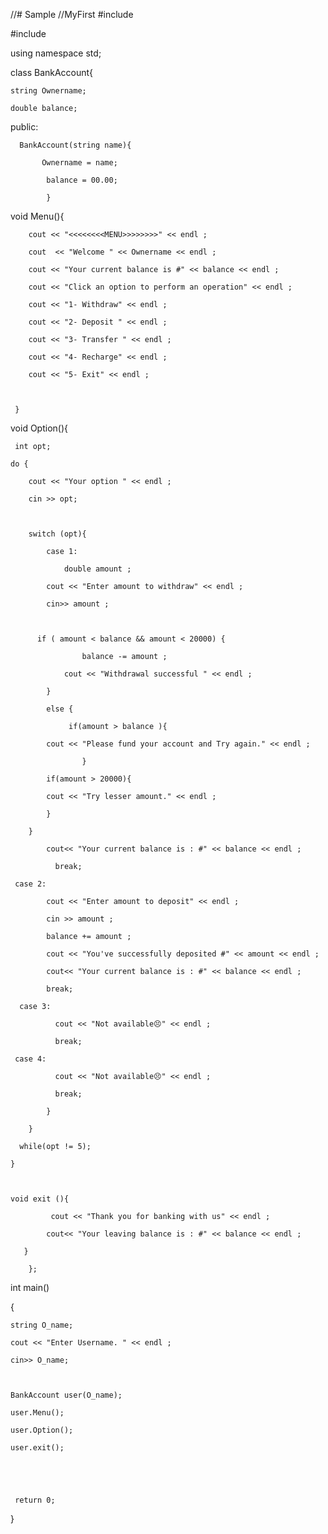 //# Sample
//MyFirst
#include<iostream>

#include <string>

using namespace std;

class BankAccount{

    string Ownername;

    double balance;

 public:

      BankAccount(string name){

           Ownername = name;

            balance = 00.00;

            }

 void Menu(){

        cout << "<<<<<<<<MENU>>>>>>>>" << endl ;

        cout  << "Welcome " << Ownername << endl ;

        cout << "Your current balance is #" << balance << endl ;

        cout << "Click an option to perform an operation" << endl ;

        cout << "1- Withdraw" << endl ;

        cout << "2- Deposit " << endl ;

        cout << "3- Transfer " << endl ;

        cout << "4- Recharge" << endl ;

        cout << "5- Exit" << endl ;

        

     }

 void Option(){

     int opt;

    do {

        cout << "Your option " << endl ;

        cin >> opt;

        

        switch (opt){

            case 1:

                double amount ;

            cout << "Enter amount to withdraw" << endl ;

            cin>> amount ;

            

          if ( amount < balance && amount < 20000) {

                    balance -= amount ;

                cout << "Withdrawal successful " << endl ;

            } 

            else {

                 if(amount > balance ){

            cout << "Please fund your account and Try again." << endl ;

                    }

            if(amount > 20000){

            cout << "Try lesser amount." << endl ;

            }

        }  

            cout<< "Your current balance is : #" << balance << endl ;

              break;

     case 2: 

            cout << "Enter amount to deposit" << endl ;

            cin >> amount ;

            balance += amount ;

            cout << "You've successfully deposited #" << amount << endl ;

            cout<< "Your current balance is : #" << balance << endl ;

            break;

      case 3: 

              cout << "Not available😣" << endl ;

              break;

     case 4: 

              cout << "Not available😣" << endl ;

              break;

            }

        }

      while(opt != 5);

    } 

   

    void exit (){

             cout << "Thank you for banking with us" << endl ;

            cout<< "Your leaving balance is : #" << balance << endl ;

       }

        };

int main()

{

    string O_name;

    cout << "Enter Username. " << endl ;

    cin>> O_name;

    

    BankAccount user(O_name);

    user.Menu();

    user.Option();

    user.exit();

    

     

     return 0;

} 

            
     
            
            
            
              
            


   



           

